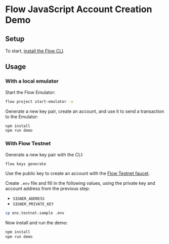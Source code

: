 # Flow JavaScript Account Creation Demo

## Setup

To start, [install the Flow CLI](https://docs.onflow.org/flow-cli/install).

## Usage

### With a local emulator

Start the Flow Emulator:

```sh
flow project start-emulator -v
```

Generate a new key pair, 
create an account, 
and use it to send a transaction to the Emulator:

```sh
npm install
npm run demo
```

### With Flow Testnet

Generate a new key pair with the CLI:

```sh
flow keys generate
```

Use the public key to create an account with the [Flow Testnet faucet](https://testnet-faucet.onflow.org/).

Create `.env` file and fill in the following values, 
using the private key and account address from the previous step:

- `SIGNER_ADDRESS`
- `SIGNER_PRIVATE_KEY`

```sh
cp env.testnet.sample .env
```

Now install and run the demo:

```sh
npm install
npm run demo
```
